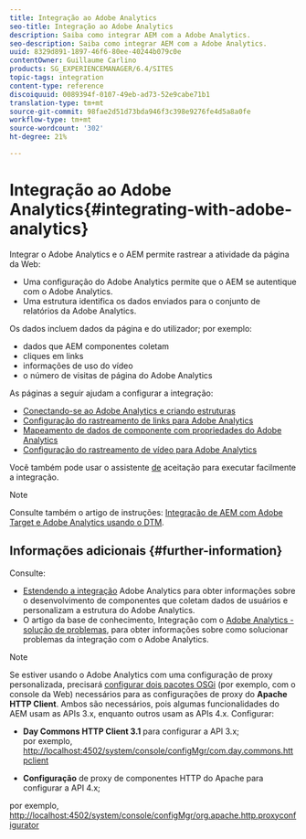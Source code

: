```yaml
---
title: Integração ao Adobe Analytics
seo-title: Integração ao Adobe Analytics
description: Saiba como integrar AEM com a Adobe Analytics.
seo-description: Saiba como integrar AEM com a Adobe Analytics.
uuid: 8329d891-1897-46f6-80ee-40244b079c0e
contentOwner: Guillaume Carlino
products: SG_EXPERIENCEMANAGER/6.4/SITES
topic-tags: integration
content-type: reference
discoiquuid: 0089394f-0107-49eb-ad73-52e9cabe71b1
translation-type: tm+mt
source-git-commit: 98fae2d51d73bda946f3c398e9276fe4d5a8a0fe
workflow-type: tm+mt
source-wordcount: '302'
ht-degree: 21%

---
```



# Integração ao Adobe Analytics{#integrating-with-adobe-analytics}

Integrar o Adobe Analytics e o AEM permite rastrear a atividade da página da Web:

* Uma configuração do Adobe Analytics permite que o AEM se autentique com o Adobe Analytics.
* Uma estrutura identifica os dados enviados para o conjunto de relatórios da Adobe Analytics.

Os dados incluem dados da página e do utilizador; por exemplo:

* dados que AEM componentes coletam
* cliques em links
* informações de uso do vídeo
* o número de visitas de página do Adobe Analytics

As páginas a seguir ajudam a configurar a integração:

* [Conectando-se ao Adobe Analytics e criando estruturas](/help/sites-administering/adobeanalytics-connect.md)
* [Configuração do rastreamento de links para Adobe Analytics](/help/sites-administering/adobeanalytics-link.md)
* [Mapeamento de dados de componente com propriedades do Adobe Analytics](/help/sites-administering/adobeanalytics-mapping.md)
* [Configuração do rastreamento de vídeo para Adobe Analytics](/help/sites-administering/adobeanalytics-video.md)

Você também pode usar o assistente [de](/help/sites-administering/opt-in.md) aceitação para executar facilmente a integração.

>[!NOTE]
>
>Consulte também o artigo de instruções: [Integração de AEM com Adobe Target e Adobe Analytics usando o DTM](https://helpx.adobe.com/experience-manager/using/integrate-digital-marketing-solutions.html).

## Informações adicionais {#further-information}

Consulte:

* [Estendendo a integração](/help/sites-developing/extending-analytics.md) Adobe Analytics para obter informações sobre o desenvolvimento de componentes que coletam dados de usuários e personalizam a estrutura do Adobe Analytics.
* O artigo da base de conhecimento, Integração com o [Adobe Analytics - solução de problemas](https://helpx.adobe.com/experience-manager/kb/sitecatalystintegrationtroubleshooting.html), para obter informações sobre como solucionar problemas da integração com o Adobe Analytics.

>[!NOTE]
>
>Se estiver usando o Adobe Analytics com uma configuração de proxy personalizada, precisará [configurar dois pacotes OSGi](/help/sites-deploying/configuring-osgi.md) (por exemplo, com o console da Web) necessários para as configurações de proxy do **Apache HTTP Client**. Ambos são necessários, pois algumas funcionalidades do AEM usam as APIs 3.x, enquanto outros usam as APIs 4.x. Configurar:
>
>* **Day Commons HTTP Client 3.1** para configurar a API 3.x;\
   >  por exemplo, [http://localhost:4502/system/console/configMgr/com.day.commons.httpclient](http://localhost:4502/system/console/configMgr/com.day.commons.httpclient)
   >
   >
* **Configuração** de proxy de componentes HTTP do Apache para configurar a API 4.x;
>
>  
por exemplo, [http://localhost:4502/system/console/configMgr/org.apache.http.proxyconfigurator](http://localhost:4502/system/console/configMgr/org.apache.http.proxyconfigurator)

